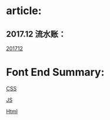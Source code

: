article:
===

2017.12 流水账：
---

[201712](./diary/201712.md)

Font End Summary:
===

[CSS](./font_end_summary/css/css.md)

[JS](./font_end_summary/js)

[Html](./font_end_summary/html/html.md)

